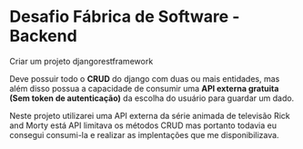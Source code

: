 <h1>Desafio Fábrica de Software - Backend</h1>

<p>Criar um projeto djangorestframework</p>
<p>Deve possuir todo o <strong>CRUD</strong> do django com duas ou mais entidades, mas além disso possua a capacidade de consumir uma <strong>APl externa gratuita (Sem token de autenticação)</strong> da escolha do usuário para guardar um dado. </p>

Neste projeto utilizarei uma API externa da série animada de televisão Rick and Morty está API limitava os métodos CRUD mas portanto todavia eu consegui consumi-la e realizar as implentações que me disponibilizava.



